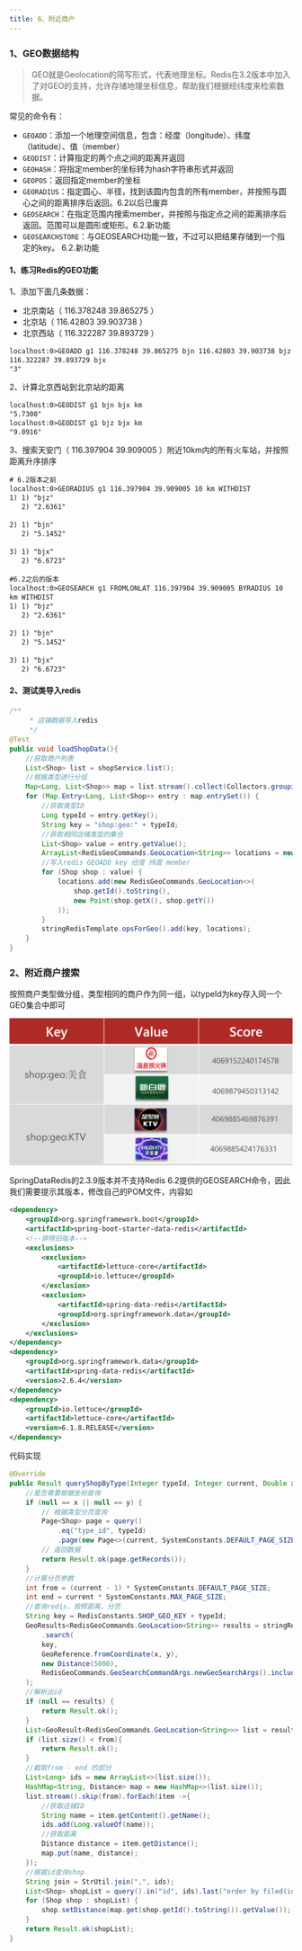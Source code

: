 ```yaml
---
title: 6、附近商户
---
```

### 1、GEO数据结构

> GEO就是Geolocation的简写形式，代表地理坐标。Redis在3.2版本中加入了对GEO的支持，允许存储地理坐标信息，帮助我们根据经纬度来检索数据。

常见的命令有：

- `GEOADD`：添加一个地理空间信息，包含：经度（longitude）、纬度（latitude）、值（member）
- `GEODIST`：计算指定的两个点之间的距离并返回
- `GEOHASH`：将指定member的坐标转为hash字符串形式并返回
- `GEOPOS`：返回指定member的坐标
- `GEORADIUS`：指定圆心、半径，找到该圆内包含的所有member，并按照与圆心之间的距离排序后返回。6.2以后已废弃
- `GEOSEARCH`：在指定范围内搜索member，并按照与指定点之间的距离排序后返回。范围可以是圆形或矩形。6.2.新功能
- `GEOSEARCHSTORE`：与GEOSEARCH功能一致，不过可以把结果存储到一个指定的key。 6.2.新功能



#### 1、练习Redis的GEO功能

1、添加下面几条数据：

- 北京南站（ 116.378248 39.865275 ）
- 北京站（ 116.42803 39.903738 ）
- 北京西站（ 116.322287 39.893729 ）

```
localhost:0>GEOADD g1 116.378248 39.865275 bjn 116.42803 39.903738 bjz 116.322287 39.893729 bjx
"3"
```



2、计算北京西站到北京站的距离

```
localhost:0>GEODIST g1 bjn bjx km
"5.7300"
localhost:0>GEODIST g1 bjz bjx km
"9.0916"
```



3、搜索天安门（ 116.397904 39.909005 ）附近10km内的所有火车站，并按照距离升序排序

```
# 6.2版本之前
localhost:0>GEORADIUS g1 116.397904 39.909005 10 km WITHDIST
1) 1) "bjz"
   2) "2.6361"

2) 1) "bjn"
   2) "5.1452"

3) 1) "bjx"
   2) "6.6723"

#6.2之后的版本
localhost:0>GEOSEARCH g1 FROMLONLAT 116.397904 39.909005 BYRADIUS 10 km WITHDIST
1) 1) "bjz"
   2) "2.6361"

2) 1) "bjn"
   2) "5.1452"

3) 1) "bjx"
   2) "6.6723"
```



#### 2、测试类导入redis

```java
/**
     * 店铺数据导入redis
     */
@Test
public void loadShopData(){
    //获取商户列表
    List<Shop> list = shopService.list();
    //根据类型进行分组
    Map<Long, List<Shop>> map = list.stream().collect(Collectors.groupingBy(Shop::getTypeId));
    for (Map.Entry<Long, List<Shop>> entry : map.entrySet()) {
        //获取类型ID
        Long typeId = entry.getKey();
        String key = "shop:geo:" + typeId;
        //获取相同店铺类型的集合
        List<Shop> value = entry.getValue();
        ArrayList<RedisGeoCommands.GeoLocation<String>> locations = new ArrayList<>(value.size());
        //写入redis GEOADD key 经度 纬度 member
        for (Shop shop : value) {
            locations.add(new RedisGeoCommands.GeoLocation<>(
                shop.getId().toString(),
                new Point(shop.getX(), shop.getY())
            ));
        }
        stringRedisTemplate.opsForGeo().add(key, locations);
    }
}
```



### 2、附近商户搜索

按照商户类型做分组，类型相同的商户作为同一组，以typeId为key存入同一个GEO集合中即可

![image-20220616114933992](../../../images/image-20220616114933992.png)

SpringDataRedis的2.3.9版本并不支持Redis 6.2提供的GEOSEARCH命令，因此我们需要提示其版本，修改自己的POM文件，内容如

```xml
<dependency>
    <groupId>org.springframework.boot</groupId>
    <artifactId>spring-boot-starter-data-redis</artifactId>
    <!--排除旧版本-->
    <exclusions>
        <exclusion>
            <artifactId>lettuce-core</artifactId>
            <groupId>io.lettuce</groupId>
        </exclusion>
        <exclusion>
            <artifactId>spring-data-redis</artifactId>
            <groupId>org.springframework.data</groupId>
        </exclusion>
    </exclusions>
</dependency>
<dependency>
    <groupId>org.springframework.data</groupId>
    <artifactId>spring-data-redis</artifactId>
    <version>2.6.4</version>
</dependency>
<dependency>
    <groupId>io.lettuce</groupId>
    <artifactId>lettuce-core</artifactId>
    <version>6.1.8.RELEASE</version>
</dependency>
```

代码实现

```java
@Override
public Result queryShopByType(Integer typeId, Integer current, Double x, Double y) {
    //是否需要根据坐标查询
    if (null == x || null == y) {
        // 根据类型分页查询
        Page<Shop> page = query()
            .eq("type_id", typeId)
            .page(new Page<>(current, SystemConstants.DEFAULT_PAGE_SIZE));
        // 返回数据
        return Result.ok(page.getRecords());
    }
    //计算分页参数
    int from = (current - 1) * SystemConstants.DEFAULT_PAGE_SIZE;
    int end = current * SystemConstants.MAX_PAGE_SIZE;
    //查询redis，按照距离，分页
    String key = RedisConstants.SHOP_GEO_KEY + typeId;
    GeoResults<RedisGeoCommands.GeoLocation<String>> results = stringRedisTemplate.opsForGeo()
        .search(
        key,
        GeoReference.fromCoordinate(x, y),
        new Distance(5000),
        RedisGeoCommands.GeoSearchCommandArgs.newGeoSearchArgs().includeDistance().limit(end)
    );
    //解析出id
    if (null == results) {
        return Result.ok();
    }
    List<GeoResult<RedisGeoCommands.GeoLocation<String>>> list = results.getContent();
    if (list.size() < from){
        return Result.ok();
    }
    //截取from - end 的部分
    List<Long> ids = new ArrayList<>(list.size());
    HashMap<String, Distance> map = new HashMap<>(list.size());
    list.stream().skip(from).forEach(item ->{
        //获取店铺ID
        String name = item.getContent().getName();
        ids.add(Long.valueOf(name));
        //获取距离
        Distance distance = item.getDistance();
        map.put(name, distance);
    });
    //根据id查询shop
    String join = StrUtil.join(",", ids);
    List<Shop> shopList = query().in("id", ids).last("order by filed(id," + join + ")").list();
    for (Shop shop : shopList) {
        shop.setDistance(map.get(shop.getId().toString()).getValue());
    }
    return Result.ok(shopList);
}
```
